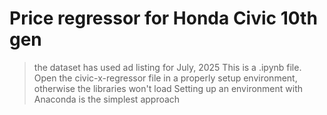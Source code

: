 # Price regressor for Honda Civic 10th gen
>the dataset has used ad listing for July, 2025
>This is a .ipynb file.
>Open the civic-x-regressor file in a properly setup environment, otherwise the libraries won't load
>Setting up an environment with Anaconda is the simplest approach
